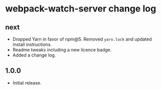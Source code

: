 # webpack-watch-server change log

## next

- Dropped Yarn in favor of npm@5. Removed `yarn.lock` and updated install instructions.
- Readme tweaks including a new licence badge.
- Added a change log.

## 1.0.0

- Initial release.
